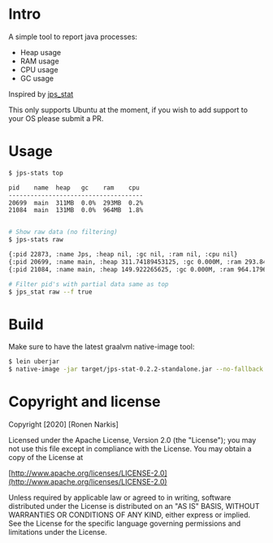 # Intro

A simple tool to report java processes:

* Heap usage
* RAM usage
* CPU usage
* GC usage

Inspired by [jps_stat](https://github.com/amarjeetanandsingh/jps_stat)

This only supports Ubuntu at the moment, if you wish to add support to your OS please submit a PR.

# Usage

```bash
$ jps-stats top

pid    name  heap   gc    ram    cpu
-------------------------------------
20699  main  311MB  0.0%  293MB  0.2%
21084  main  131MB  0.0%  964MB  1.8%


# Show raw data (no filtering)
$ jps-stats raw

{:pid 22873, :name Jps, :heap nil, :gc nil, :ram nil, :cpu nil}
{:pid 20699, :name main, :heap 311.74189453125, :gc 0.000M, :ram 293.8486328125, :cpu 0.2M}
{:pid 21084, :name main, :heap 149.922265625, :gc 0.000M, :ram 964.1796875, :cpu 1.8M}

# Filter pid's with partial data same as top
$ jps_stat raw --f true
```

# Build

Make sure to have the latest graalvm native-image tool:

```bash
$ lein uberjar
$ native-image -jar target/jps-stat-0.2.2-standalone.jar --no-fallback --report-unsupported-elements-at-runtime --initialize-at-build-time --allow-incomplete-classpath
```

# Copyright and license

Copyright [2020] [Ronen Narkis]

Licensed under the Apache License, Version 2.0 (the "License");
you may not use this file except in compliance with the License.
You may obtain a copy of the License at

  [http://www.apache.org/licenses/LICENSE-2.0](http://www.apache.org/licenses/LICENSE-2.0)

Unless required by applicable law or agreed to in writing, software
distributed under the License is distributed on an "AS IS" BASIS,
WITHOUT WARRANTIES OR CONDITIONS OF ANY KIND, either express or implied.
See the License for the specific language governing permissions and
limitations under the License.

